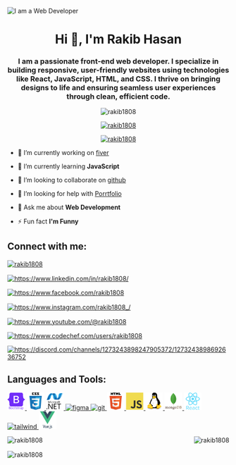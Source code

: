 ![I am a Web Developer](https://pbs.twimg.com/profile_images/1743962470828605440/Ilj9_-P1_400x400.jpg)

<h1 align="center">Hi 👋, I'm Rakib Hasan</h1> 
<h3 align="center">I am a passionate front-end web developer. I specialize in building responsive, user-friendly websites using technologies like React, JavaScript, HTML, and CSS. I thrive on bringing designs to life and ensuring seamless user experiences through clean, efficient code.</h3>

<p align="center"> <img src="https://komarev.com/ghpvc/?username=rakib1808&label=Profile%20views&color=0e75b6&style=flat" alt="rakib1808" /> </p>

<p align="center"> <a href="https://github.com/ryo-ma/github-profile-trophy"><img src="https://github-profile-trophy.vercel.app/?username=rakib1808" alt="rakib1808" /></a> </p>

<p align="center"> <a href="https://twitter.com/rakib1808" target="blank"><img src="https://img.shields.io/twitter/follow/rakib1808?logo=twitter&style=for-the-badge" alt="rakib1808" /></a> </p>

- 🔭 I’m currently working on [fiver](https://www.fiverr.com/rakibhasan1808)

- 🌱 I’m currently learning **JavaScript**

- 👯 I’m looking to collaborate on [github](https://github.com/rakib1808)

- 🤝 I’m looking for help with [Porrtfolio](https://rakib1808.github.io/webdeveloper-porttfolio/)

- 💬 Ask me about **Web Development**

- ⚡ Fun fact **I'm Funny**

<h2 align="left">Connect with me:</h2>
<p align="left">
  <a href="https://twitter.com/rakib1808" target="blank"><img align="center" src="https://raw.githubusercontent.com/rahuldkjain/github-profile-readme-  
  generator/master/src/images/icons/Social/twitter.svg" alt="rakib1808" height="30" width="40" /></a>
</p> 
<p>
<a href="https://linkedin.com/in/https://www.linkedin.com/in/rakib1808/" target="blank"><img align="center" src="https://raw.githubusercontent.com/rahuldkjain/github-profile-readme-generator/master/src/images/icons/Social/linked-in-alt.svg" alt="https://www.linkedin.com/in/rakib1808/" height="30" width="40" /></a>
</p>
<p>
<a href="https://fb.com/https://www.facebook.com/rakib1808" target="blank"><img align="center" src="https://raw.githubusercontent.com/rahuldkjain/github-profile-readme-generator/master/src/images/icons/Social/facebook.svg" alt="https://www.facebook.com/rakib1808" height="30" width="40" /></a>
</p>
<p>
<a href="https://instagram.com/https://www.instagram.com/rakib1808_/" target="blank"><img align="center" src="https://raw.githubusercontent.com/rahuldkjain/github-profile-readme-generator/master/src/images/icons/Social/instagram.svg" alt="https://www.instagram.com/rakib1808_/" height="30" width="40" /></a>
</p>
<p>
<a href="https://www.youtube.com/c/https://www.youtube.com/@rakib1808" target="blank"><img align="center" src="https://raw.githubusercontent.com/rahuldkjain/github-profile-readme-generator/master/src/images/icons/Social/youtube.svg" alt="https://www.youtube.com/@rakib1808" height="30" width="40" /></a>
</p>
</p>
<p>
<a href="https://www.codechef.com/users/https://www.codechef.com/users/rakib1808" target="blank"><img align="center" src="https://cdn.jsdelivr.net/npm/simple-icons@3.1.0/icons/codechef.svg" alt="https://www.codechef.com/users/rakib1808" height="30" width="40" /></a>
</p>
<p>
<a href="https://discord.gg/https://discord.com/channels/1273243898247905372/1273243898692636752" target="blank"><img align="center" src="https://raw.githubusercontent.com/rahuldkjain/github-profile-readme-generator/master/src/images/icons/Social/discord.svg" alt="https://discord.com/channels/1273243898247905372/1273243898692636752" height="30" width="40" /></a>
</p>


<h2 align="left">Languages and Tools:</h2>
<p align="left"> <a href="https://getbootstrap.com" target="_blank" rel="noreferrer"> <img src="https://raw.githubusercontent.com/devicons/devicon/master/icons/bootstrap/bootstrap-plain-wordmark.svg" alt="bootstrap" width="40" height="40"/> </a> <a href="https://www.w3schools.com/css/" target="_blank" rel="noreferrer"> <img src="https://raw.githubusercontent.com/devicons/devicon/master/icons/css3/css3-original-wordmark.svg" alt="css3" width="40" height="40"/> </a> <a href="https://dotnet.microsoft.com/" target="_blank" rel="noreferrer"> <img src="https://raw.githubusercontent.com/devicons/devicon/master/icons/dot-net/dot-net-original-wordmark.svg" alt="dotnet" width="40" height="40"/> </a> <a href="https://www.figma.com/" target="_blank" rel="noreferrer"> <img src="https://www.vectorlogo.zone/logos/figma/figma-icon.svg" alt="figma" width="40" height="40"/> </a> <a href="https://git-scm.com/" target="_blank" rel="noreferrer"> <img src="https://www.vectorlogo.zone/logos/git-scm/git-scm-icon.svg" alt="git" width="40" height="40"/> </a> <a href="https://www.w3.org/html/" target="_blank" rel="noreferrer"> <img src="https://raw.githubusercontent.com/devicons/devicon/master/icons/html5/html5-original-wordmark.svg" alt="html5" width="40" height="40"/> </a> <a href="https://developer.mozilla.org/en-US/docs/Web/JavaScript" target="_blank" rel="noreferrer"> <img src="https://raw.githubusercontent.com/devicons/devicon/master/icons/javascript/javascript-original.svg" alt="javascript" width="40" height="40"/> </a> <a href="https://www.linux.org/" target="_blank" rel="noreferrer"> <img src="https://raw.githubusercontent.com/devicons/devicon/master/icons/linux/linux-original.svg" alt="linux" width="40" height="40"/> </a> <a href="https://www.mongodb.com/" target="_blank" rel="noreferrer"> <img src="https://raw.githubusercontent.com/devicons/devicon/master/icons/mongodb/mongodb-original-wordmark.svg" alt="mongodb" width="40" height="40"/> </a> <a href="https://reactjs.org/" target="_blank" rel="noreferrer"> <img src="https://raw.githubusercontent.com/devicons/devicon/master/icons/react/react-original-wordmark.svg" alt="react" width="40" height="40"/> </a> <a href="https://tailwindcss.com/" target="_blank" rel="noreferrer"> <img src="https://www.vectorlogo.zone/logos/tailwindcss/tailwindcss-icon.svg" alt="tailwind" width="40" height="40"/> </a> <a href="https://vuejs.org/" target="_blank" rel="noreferrer"> <img src="https://raw.githubusercontent.com/devicons/devicon/master/icons/vuejs/vuejs-original-wordmark.svg" alt="vuejs" width="40" height="40"/> </a> </p>

<p><img align="left" src="https://github-readme-stats.vercel.app/api/top-langs?username=rakib1808&show_icons=true&locale=en&layout=compact" alt="rakib1808" /></p>

<p>&nbsp;<img align="right" src="https://github-readme-stats.vercel.app/api?username=rakib1808&show_icons=true&locale=en" alt="rakib1808" /></p>

<p><img align="center" src="https://github-readme-streak-stats.herokuapp.com/?user=rakib1808&" alt="rakib1808" /></p>
